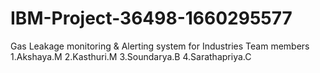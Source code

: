 # IBM-Project-36498-1660295577
Gas Leakage monitoring &amp; Alerting system for Industries
Team members
      1.Akshaya.M
      2.Kasthuri.M
      3.Soundarya.B
      4.Sarathapriya.C


